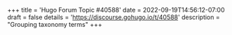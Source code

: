 +++
title = 'Hugo Forum Topic #40588'
date = 2022-09-19T14:56:12-07:00
draft = false
details = 'https://discourse.gohugo.io/t/40588'
description = "Grouping taxonomy terms"
+++
